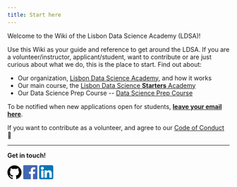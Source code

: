 ```yaml
---
title: Start here
---
```


Welcome to the Wiki of the Lisbon Data Science Academy (LDSA)!

Use this Wiki as your guide and reference to get around the LDSA. If you are a volunteer/instructor, applicant/student, want to contribute or are just curious about what we do, this is the place to start. Find out about:
- Our organization, [Lisbon Data Science Academy](), and how it works
- Our main course, the [Lisbon Data Science **Starters** Academy]()
- Our Data Science Prep Course -- [Data Science Prep Course]()

To be notified when new applications open for students, [**leave your email here**](http://www.lisbondatascience.org/).

If you want to contribute as a volunteer, and agree to our [Code of Conduct](General/Code-of-Conduct) 🙋


---
**Get in touch!**

[<img alt="linkedin" src="images/github.png"/>](https://github.com/LDSSA)
[<img alt="facebook" src="images/facebook.png"/>](https://www.facebook.com/LisbonDataScience/)
[<img alt="linkedin" src="images/linkedin.png"/>](https://www.linkedin.com/company/lisbondatascience/)